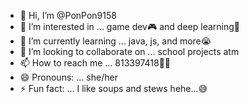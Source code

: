 - 👋 Hi, I’m @PonPon9158
- 👀 I’m interested in ... game dev🎮 and deep learning🤯
- 🌱 I’m currently learning ... java, js, and more😭
- 💞️ I’m looking to collaborate on ... school projects atm
- 📫 How to reach me ... 813397418🤭🤣
- 😄 Pronouns: ... she/her
- ⚡ Fun fact: ... I like soups and stews hehe...😅

<!---
PonPon9158/PonPon9158 is a ✨ special ✨ repository because its `README.md` (this file) appears on your GitHub profile.
You can click the Preview link to take a look at your changes.
--->
